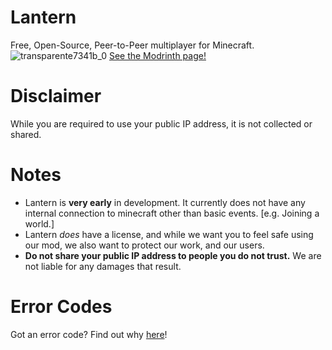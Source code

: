 # Lantern
Free, Open-Source, Peer-to-Peer multiplayer for Minecraft.
![transparente7341b_0](https://github.com/user-attachments/assets/411c266a-7fde-4cdd-bb05-0f8ba65842ed)
[See the Modrinth page!](https://modrinth.com/project/p2p-lantern)


# Disclaimer
While you are required to use your public IP address, it is not collected or shared.


# Notes
- Lantern is **very early** in development. It currently does not have any internal connection to minecraft other than basic events. [e.g. Joining a world.]
- Lantern *does* have a license, and while we want you to feel safe using our mod, we also want to protect our work, and our users.
- **Do not share your public IP address to people you do not trust.** We are not liable for any damages that result.


# Error Codes
Got an error code? Find out why [here](https://lantern-dev-team.github.io/LANTERN/err_codes)!

